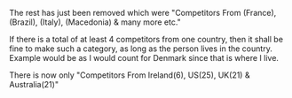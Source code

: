The rest has just been removed which were "Competitors From (France), (Brazil), (Italy), (Macedonia) & many more etc."

If there is a total of at least 4 competitors from one country, then it shall be fine to make such a category, as long as the person lives in the country. Example would be as I would count for Denmark since that is where I live.

There is now only "Competitors From Ireland(6), US(25), UK(21) & Australia(21)"